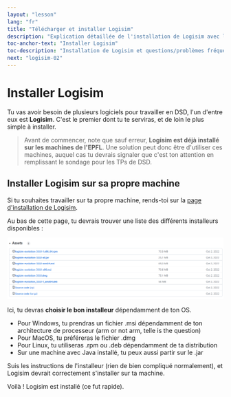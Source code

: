```yaml
---
layout: "lesson"
lang: "fr"
title: "Télécharger et installer Logisim"
description: "Explication détaillée de l'installation de Logisim avec les questions les plus fréquemment posées"
toc-anchor-text: "Installer Logisim"
toc-description: "Installation de Logisim et questions/problèmes fréquents"
next: "logisim-02"
---
```


# Installer Logisim

Tu vas avoir besoin de plusieurs logiciels pour travailler en DSD, l'un d'entre eux est **Logisim**. C'est le premier dont tu te serviras, et de loin le plus simple à installer.

> Avant de commencer, note que sauf erreur, **Logisim est déjà installé sur les machines de l'EPFL**. Une solution peut donc être d'utiliser ces machines, auquel cas tu devrais signaler que c'est ton attention en remplissant le sondage pour les TPs de DSD.

## Installer Logisim sur sa propre machine

Si tu souhaites travailler sur ta propre machine, rends-toi sur la [page d'installation de Logisim](https://github.com/logisim-evolution/logisim-evolution/releases/tag/v3.8.0).

Au bas de cette page, tu devrais trouver une liste des différents installeurs disponibles :

![`Une image de la liste devrait apparaître ici`](./assets/images/logisim-01-installers-list.png)

Ici, tu devras **choisir le bon installeur** dépendamment de ton OS.

 - Pour Windows, tu prendras un fichier .msi dépendamment de ton architecture de processeur (arm or not arm, telle is the question)
 - Pour MacOS, tu préféreras le fichier .dmg
 - Pour Linux, tu utiliseras .rpm ou .deb dépendamment de ta distribution
 - Sur une machine avec Java installé, tu peux aussi partir sur le .jar

Suis les instructions de l'installeur (rien de bien compliqué normalement), et Logisim devrait correctement s'installer sur ta machine.

Voilà ! Logisim est installé (ce fut rapide). 